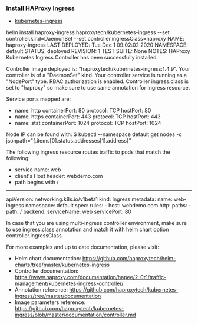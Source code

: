 ### Install HAProxy Ingress
* [kubernetes-ingress](https://github.com/haproxytech/helm-charts/tree/master/kubernetes-ingress)

helm install haproxy-ingress haproxytech/kubernetes-ingress   --set controller.kind=DaemonSet   --set controller.ingressClass=haproxy 
NAME: haproxy-ingress
LAST DEPLOYED: Tue Dec  1 09:02:02 2020
NAMESPACE: default
STATUS: deployed
REVISION: 1
TEST SUITE: None
NOTES:
HAProxy Kubernetes Ingress Controller has been successfully installed.

Controller image deployed is: "haproxytech/kubernetes-ingress:1.4.9".
Your controller is of a "DaemonSet" kind. Your controller service is running as a "NodePort" type.
RBAC authorization is enabled.
Controller ingress.class is set to "haproxy" so make sure to use same annotation for
Ingress resource.

Service ports mapped are:
  - name: http
    containerPort: 80
    protocol: TCP
    hostPort: 80
  - name: https
    containerPort: 443
    protocol: TCP
    hostPort: 443
  - name: stat
    containerPort: 1024
    protocol: TCP
    hostPort: 1024

Node IP can be found with:
  $ kubectl --namespace default get nodes -o jsonpath="{.items[0].status.addresses[1].address}"

The following ingress resource routes traffic to pods that match the following:
  * service name: web
  * client's Host header: webdemo.com
  * path begins with /

  ---
  apiVersion: networking.k8s.io/v1beta1
  kind: Ingress
  metadata:
    name: web-ingress
    namespace: default
  spec:
    rules:
    - host: webdemo.com
      http:
        paths:
        - path: /
          backend:
            serviceName: web
            servicePort: 80

In case that you are using multi-ingress controller environment, make sure to use ingress.class annotation and match it
with helm chart option controller.ingressClass.

For more examples and up to date documentation, please visit:
  * Helm chart documentation: https://github.com/haproxytech/helm-charts/tree/master/kubernetes-ingress
  * Controller documentation: https://www.haproxy.com/documentation/hapee/2-0r1/traffic-management/kubernetes-ingress-controller/
  * Annotation reference: https://github.com/haproxytech/kubernetes-ingress/tree/master/documentation
  * Image parameters reference: https://github.com/haproxytech/kubernetes-ingress/blob/master/documentation/controller.md
